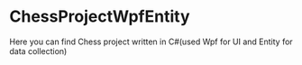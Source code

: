 # ChessProjectWpfEntity
Here you can find Chess project written in C#(used Wpf for UI and Entity for data collection)
